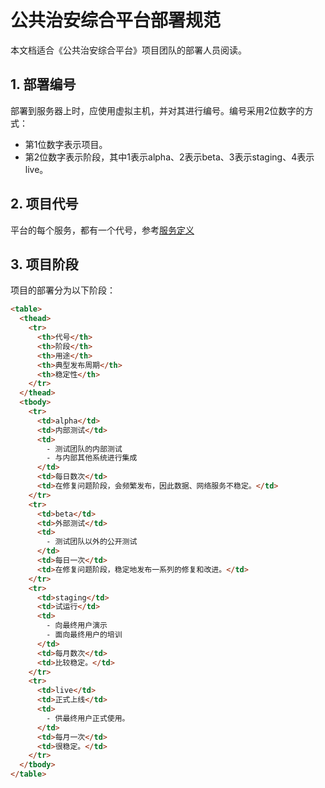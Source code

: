 # 公共治安综合平台部署规范

本文档适合《公共治安综合平台》项目团队的部署人员阅读。



## 1. 部署编号

部署到服务器上时，应使用虚拟主机，并对其进行编号。编号采用2位数字的方式：
- 第1位数字表示项目。
- 第2位数字表示阶段，其中1表示alpha、2表示beta、3表示staging、4表示live。



## 2. 项目代号

平台的每个服务，都有一个代号，参考[服务定义](service-definition.md)



## 3. 项目阶段

项目的部署分为以下阶段：

```html
<table>
  <thead>
    <tr>
      <th>代号</th>
      <th>阶段</th>
      <th>用途</th>
      <th>典型发布周期</th>
      <th>稳定性</th>
    </tr>
  </thead>
  <tbody>
    <tr>
      <td>alpha</td>
      <td>内部测试</td>
      <td>
        - 测试团队的内部测试
        - 与内部其他系统进行集成
      </td>
      <td>每日数次</td>
      <td>在修复问题阶段，会频繁发布，因此数据、网络服务不稳定。</td>
    </tr>
    <tr>
      <td>beta</td>
      <td>外部测试</td>
      <td>
        - 测试团队以外的公开测试
      </td>
      <td>每日一次</td>
      <td>在修复问题阶段，稳定地发布一系列的修复和改进。</td>
    </tr>
    <tr>
      <td>staging</td>
      <td>试运行</td>
      <td>
        - 向最终用户演示
        - 面向最终用户的培训
      </td>
      <td>每月数次</td>
      <td>比较稳定。</td>
    </tr>
    <tr>
      <td>live</td>
      <td>正式上线</td>
      <td>
        - 供最终用户正式使用。
      </td>
      <td>每月一次</td>
      <td>很稳定。</td>
    </tr>
  </tbody>
</table>
```
